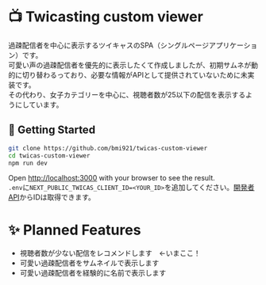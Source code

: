# 📺 Twicasting custom viewer
過疎配信者を中心に表示するツイキャスのSPA（シングルページアプリケーション）です。   
可愛い声の過疎配信者を優先的に表示したくて作成しましたが、初期サムネが動的に切り替わるっており、必要な情報がAPIとして提供されていないために未実装です。   
その代わり、女子カテゴリーを中心に、視聴者数が25以下の配信を表示するようにしています。
 
## 🚀 Getting Started

```bash
git clone https://github.com/bmi921/twicas-custom-viewer
cd twicas-custom-viewer
npm run dev
```
Open [http://localhost:3000](http://localhost:3000) with your browser to see the result.   
`.env`に`NEXT_PUBLIC_TWICAS_CLIENT_ID=<YOUR_ID>`を追加してください。[開発者API](https://twitcasting.tv/indexapi.php)からIDは取得できます。   

# ✨ Planned Features

- 視聴者数が少ない配信をレコメンドします　←いまここ！
- 可愛い過疎配信者をサムネイルで表示します
- 可愛い過疎配信者を経験的に名前で表示します
